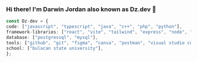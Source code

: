 ### Hi there! I'm Darwin Jordan also known as Dz.dev 👋 

```typescript
const Dz-dev = {
code: ["javascript", "typescript", "java", "c++", "php", "python"],
framework-libraries: ["react", "vite", "tailwind", "express", "node", "jquery", "tailwind", "bootstrap"],
database: ["postgressql", "mysql"],
tools: ["github", "git", "figma", "canva", "postman", "visual studio code"],
school: ["bulacan state university"],
};



